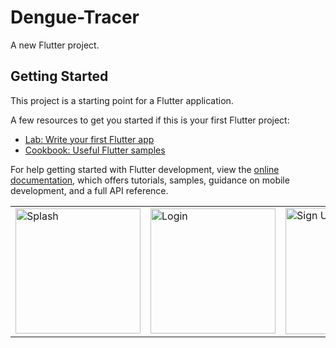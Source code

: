 # Dengue-Tracer

A new Flutter project.

## Getting Started

This project is a starting point for a Flutter application.

A few resources to get you started if this is your first Flutter project:

- [Lab: Write your first Flutter app](https://docs.flutter.dev/get-started/codelab)
- [Cookbook: Useful Flutter samples](https://docs.flutter.dev/cookbook)

For help getting started with Flutter development, view the
[online documentation](https://docs.flutter.dev/), which offers tutorials,
samples, guidance on mobile development, and a full API reference.
<table>
<tr>
  <td><img width="200" alt="Splash" src="https://user-images.githubusercontent.com/59218650/213270771-172a174e-c9be-4b25-a701-395a84095dea.png"></td>
<td><img width="200" alt="Login" src="https://user-images.githubusercontent.com/59218650/213270845-702a5df3-ef22-4299-b737-29b9633f021d.png"></td>
<td><img width="202" alt="Sign Up" src="https://user-images.githubusercontent.com/59218650/213270954-d6e26995-f6d4-4bbb-8a39-770b1f959a6d.png"></td>
</tr>
  </table>
